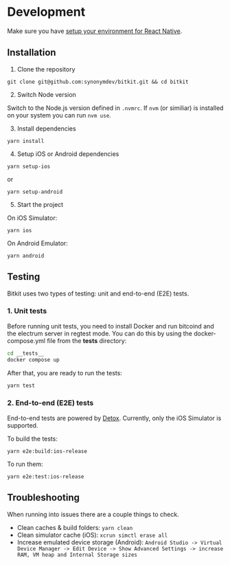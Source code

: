 # Development

Make sure you have [setup your environment for React Native](https://reactnative.dev/docs/environment-setup).

## Installation

1. Clone the repository

```shell
git clone git@github.com:synonymdev/bitkit.git && cd bitkit
```

2. Switch Node version

Switch to the Node.js version defined in `.nvmrc`. If `nvm` (or similiar) is installed on your system you can run `nvm use`.

3. Install dependencies

```shell
yarn install
```

4. Setup iOS or Android dependencies

```shell
yarn setup-ios
```

or

```shell
yarn setup-android
```

5. Start the project

On iOS Simulator:

```shell
yarn ios
```

On Android Emulator:

```shell
yarn android
```

## Testing

Bitkit uses two types of testing: unit and end-to-end (E2E) tests.

### 1. Unit tests

Before running unit tests, you need to install Docker and run bitcoind and the electrum server in regtest mode. You can do this by using the docker-compose.yml file from the **tests** directory:

```sh
cd __tests__
docker compose up
```

After that, you are ready to run the tests:

```sh
yarn test
```

### 2. End-to-end (E2E) tests

End-to-end tests are powered by [Detox](https://github.com/wix/Detox). Currently, only the iOS Simulator is supported.

To build the tests:

```shell
yarn e2e:build:ios-release
```

To run them:

```shell
yarn e2e:test:ios-release
```

## Troubleshooting

When running into issues there are a couple things to check.

- Clean caches & build folders: `yarn clean`
- Clean simulator cache (iOS): `xcrun simctl erase all`
- Increase emulated device storage (Android): `Android Studio -> Virtual Device Manager -> Edit Device -> Show Advanced Settings -> increase RAM, VM heap and Internal Storage sizes`
